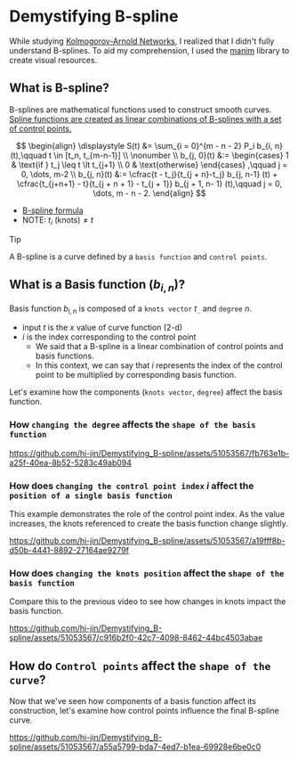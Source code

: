 # Demystifying B-spline

While studying [Kolmogorov-Arnold Networks](https://github.com/KindXiaoming/pykan), I realized that I didn't fully understand B-splines. To aid my comprehension, I used the [manim](https://github.com/3b1b/manim) library to create visual resources.

## What is B-spline?

B-splines are mathematical functions used to construct smooth curves. [Spline functions are created as linear combinations of B-splines with a set of control points.](https://en.wikipedia.org/wiki/B-spline)

$$
\begin{align}
\displaystyle
S(t) &= \sum_{i = 0}^{m - n - 2} P_i b_{i, n} (t),\qquad t \in [t_n, t_{m-n-1}]
\\
\nonumber \\
b_{j, 0}(t) &:=
\begin{cases}
1 & \text{if } t_j \leq t \lt t_{j+1} \\
0 & \text{otherwise}
\end{cases}
,\qquad j = 0, \dots, m-2
\\
b_{j, n}(t) &:= \cfrac{t - t_j}{t_{j + n}-t_j} b_{j, n-1} (t) + \cfrac{t_{j+n+1} - t}{t_{j + n + 1} - t_{j + 1}} b_{j + 1, n- 1} (t),\qquad j = 0, \dots, m - n - 2.
\end{align}
$$
- [B-spline formula](https://ko.wikipedia.org/wiki/B-%EC%8A%A4%ED%94%8C%EB%9D%BC%EC%9D%B8_%EA%B3%A1%EC%84%A0)
- NOTE: $t_i\ (\text{knots}) \neq t$

> [!TIP]
> A B-spline is a curve defined by a `basis function` and `control points`.

## What is a Basis function ($b_{i, n}$)?

Basis function $b_{i, n}$ is composed of a `knots vector` $t_{..}$ and `degree` $n$.
- input $t$ is the $x$ value of curve function (2-d)
- $i$ is the index corresponding to the control point
    - We said that a B-spline is a linear combination of control points and basis functions.
    - In this context, we can say that $i$ represents the index of the control point to be multiplied by corresponding basis function.

Let's examine how the components (`knots vector`, `degree`) affect the basis function.

### How `changing the degree` affects the `shape of the basis function`


https://github.com/hi-jin/Demystifying_B-spline/assets/51053567/fb763e1b-a25f-40ea-8b52-5283c49ab094


### How does `changing the control point index` $i$ affect the `position of a single basis function`

This example demonstrates the role of the control point index.
As the value increases, the knots referenced to create the basis function change slightly.


https://github.com/hi-jin/Demystifying_B-spline/assets/51053567/a19fff8b-d50b-4441-8892-27164ae9279f


### How does `changing the knots position` affect the `shape of the basis function`

Compare this to the previous video to see how changes in knots impact the basis function.


https://github.com/hi-jin/Demystifying_B-spline/assets/51053567/c916b2f0-42c7-4098-8462-44bc4503abae


## How do `Control points` affect the `shape of the curve`?

Now that we've seen how components of a basis function affect its construction, let's examine how control points influence the final B-spline curve.


https://github.com/hi-jin/Demystifying_B-spline/assets/51053567/a55a5799-bda7-4ed7-b1ea-69928e6be0c0
